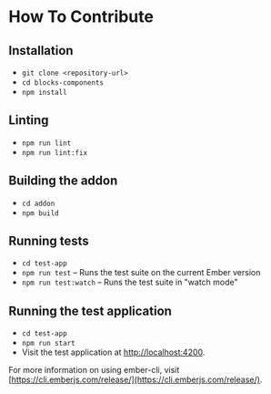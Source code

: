 # How To Contribute

## Installation

* `git clone <repository-url>`
* `cd blocks-components`
* `npm install`

## Linting

* `npm run lint`
* `npm run lint:fix`

## Building the addon

* `cd addon`
* `npm build`

## Running tests

* `cd test-app`
* `npm run test` – Runs the test suite on the current Ember version
* `npm run test:watch` – Runs the test suite in "watch mode"

## Running the test application

* `cd test-app`
* `npm run start`
* Visit the test application at [http://localhost:4200](http://localhost:4200).

For more information on using ember-cli, visit [https://cli.emberjs.com/release/](https://cli.emberjs.com/release/).
